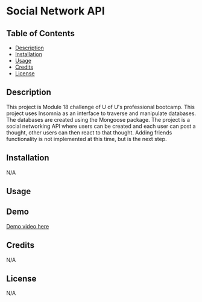 # Social Network API
## Table of Contents

- [Description](#description)
- [Installation](#installation)
- [Usage](#usage)
- [Credits](#credits)
- [License](#license)

## Description

This project is Module 18 challenge of U of U's professional bootcamp. This project uses Insomnia as an interface to traverse and manipulate databases. The databases are created using the Mongoose package. The project is a social networking API where users can be created and each user can post a thought, other users can then react to that thought. Adding friends functionality is not implemented at this time, but is the next step.
## Installation

N/A

## Usage
   

## Demo

[Demo video here](https://drive.google.com/file/d/1bgcssLchN_lYedWGCkKbPfHpBRLKeTDr/view)
   

## Credits

N/A
## License

N/A